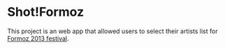 # Shot!Formoz 

This project is an web app that allowed users to select their artists list for [Formoz 2013 festival](http://formoz.com/).

